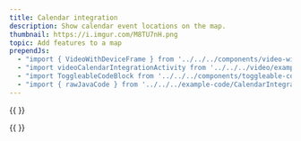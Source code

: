 ```yaml
---
title: Calendar integration
description: Show calendar event locations on the map.
thumbnail: https://i.imgur.com/M8TU7nH.png
topic: Add features to a map
prependJs:
  - "import { VideoWithDeviceFrame } from '../../../components/video-with-device-frame'"
  - "import videoCalendarIntegrationActivity from '../../../video/example-calendar-integration-activity.mp4'"
  - "import ToggleableCodeBlock from '../../../components/toggleable-code-block'"
  - "import { rawJavaCode } from '../../../example-code/CalendarIntegrationActivity.js'"
---
```


{{
  <VideoWithDeviceFrame 
    videoFile={videoCalendarIntegrationActivity}
    rotation="horizontal"
    device="pixel-2"
  />
}}

<!-- Any notes about this example would go here.  -->

{{
  <ToggleableCodeBlock 
    java={rawJavaCode}
  />
}}